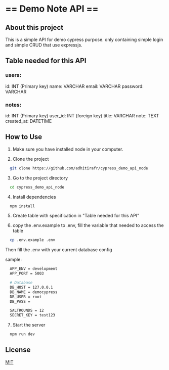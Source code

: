 # == Demo Note API ==

## About this project
This is a simple API for demo cypress purpose.
only containing simple login and simple CRUD that use expressjs.

## Table needed for this API

### users:
id: INT (Primary key)
name: VARCHAR
email: VARCHAR
password: VARCHAR

### notes:
id: INT (Primary key)
user_id: INT (foreign key)
title: VARCHAR
note: TEXT
created_at: DATETIME

## How to Use
1. Make sure you have installed node in your computer.

2. Clone the project

```bash
  git clone https://github.com/adhitirafr/cypress_demo_api_node
```

3. Go to the project directory

```bash
  cd cypress_demo_api_node
```

4. Install dependencies

```bash
  npm install
```

5. Create table with specification in "Table needed for this API"

6. copy the .env.example to .env, fill the variable that needed to access the table
```bash
  cp .env.example .env
```

Then fill the .env with your current database config

sample:
```bash
  APP_ENV = development
  APP_PORT = 5003

  # Database
  DB_HOST = 127.0.0.1
  DB_NAME = democypress
  DB_USER = root
  DB_PASS = 

  SALTROUNDS = 12
  SECRET_KEY = test123
```

7. Start the server

```bash
  npm run dev

```

## License
[MIT](https://choosealicense.com/licenses/mit/)